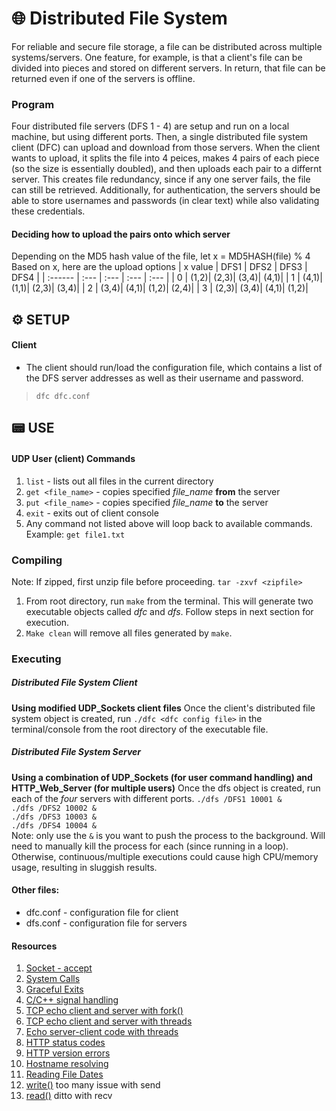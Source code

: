 # 🌐 Distributed File System
For reliable and secure file storage, a file can be distributed across multiple systems/servers. One feature, for example, is that a client's file can be divided into pieces and stored on different servers. In return, that file can be returned even if one of the servers is offline.

### Program
Four distributed file servers (DFS 1 - 4) are setup and run on a local machine, but using different ports. Then, a single distributed file system client (DFC) can upload and download from those servers. When the client wants to upload, it splits the file into 4 peices, makes 4 pairs of each piece (so the size is essentially doubled), and then uploads each pair to a differnt server. This creates file redundancy, since if any one server fails, the file can still be retrieved. Additionally, for authentication, the servers should be able to store usernames and passwords (in clear text) while also validating these credentials. 

#### Deciding how to upload the pairs onto which server
Depending on the MD5 hash value of the file, let x = MD5HASH(file) % 4
Based on x, here are the upload options
| x value | DFS1 | DFS2 | DFS3 | DFS4 |
| :------ | :--- | :--- | :--- | :--- |
| 0       | (1,2)| (2,3)| (3,4)| (4,1)|
| 1       | (4,1)| (1,1)| (2,3)| (3,4)|
| 2       | (3,4)| (4,1)| (1,2)| (2,4)|
| 3       | (2,3)| (3,4)| (4,1)| (1,2)|

## ⚙️ SETUP
#### Client
  - The client should run/load the configuration file, which contains a list of the DFS server addresses as well as their username and password.
  > `dfc dfc.conf` 

## 📟 USE
#### UDP User (client) Commands
  1. `list` - lists out all files in the current directory
  1. `get <file_name>` - copies specified *file_name* **from** the server
  2. `put <file_name>` - copies specified *file_name* **to** the server
  5. `exit` - exits out of client console
  6. Any command not listed above will loop back to available commands.
Example: `get file1.txt`

### Compiling
  Note: If zipped, first unzip file before proceeding. `tar -zxvf <zipfile>`
  1. From root directory, run `make` from the terminal. This will generate two executable objects called *dfc* and *dfs*. Follow steps in next section for execution.
  2. `Make clean` will remove all files generated by `make`.

### Executing
  ##### Distributed File System Client
  **Using modified UDP_Sockets client files**
  Once the client's distributed file system object is created, run `./dfc <dfc config file>` in the terminal/console from the root directory of the executable file.

  ##### Distributed File System Server
  **Using a combination of UDP_Sockets (for user command handling) and HTTP_Web_Server (for multiple users)**
  Once the dfs object is created, run each of the *four* servers with different ports.
  `./dfs /DFS1 10001 &`  
  `./dfs /DFS2 10002 &`  
  `./dfs /DFS3 10003 &`  
  `./dfs /DFS4 10004 &`  
  Note: only use the `&` is you want to push the process to the background. Will need to manually kill the process for each (since running in a loop). Otherwise, continuous/multiple executions could cause high CPU/memory usage, resulting in sluggish results.

#### Other files:
  - dfc.conf - configuration file for client
  - dfs.conf - configuration file for servers

#### Resources
1. [Socket - accept](https://man7.org/linux/man-pages/man2/accept.2.html)
2. [System Calls](http://codewiki.wikidot.com/c:system-calls:open)
3. [Graceful Exits](https://www.systutorials.com/catching-the-signal-sent-by-kill-in-c-on-linux/)
4. [C/C++ signal handling](http://www.yolinux.com/TUTORIALS/C++Signals.html)
5. [TCP echo client and server with fork()](http://www.cs.dartmouth.edu/~campbell/cs50/socketprogramming.html)
6. [TCP echo client and server with threads](http://www.binarytides.com/server-client-example-c-sockets-linux/)
7. [Echo server-client code with threads](http://www.csc.villanova.edu/~mdamian/sockets/echoC.htm)
8. [HTTP status codes](https://en.wikipedia.org/wiki/List_of_HTTP_status_codes)
9. [HTTP version errors](https://www.w3.org/Protocols/rfc2616/rfc2616-sec5.html#sec5.1)
10. [Hostname resolving](https://www.binarytides.com/hostname-to-ip-address-c-sockets-linux/)
11. [Reading File Dates](https://c-for-dummies.com/blog/?p=3004)
12. [write()](http://codewiki.wikidot.com/c:system-calls:write) too many issue with send
13. [read()](http://codewiki.wikidot.com/c:system-calls:read) ditto with recv

<!-- CREATE PDF FROM MARKDOWN -->
<!-- md2pdf README.md --highlight-style atom-one-dark --pdf-options '{ "format": "Letter", "margin": "20mm", "printBackground": true }' -->

<!-- CREATE ZIP FILE -->
<!-- tar -czvf jomi3524_PA4.tar.gz jomi3524_PA4 -->